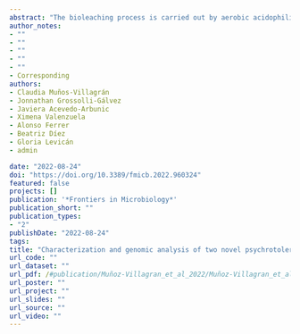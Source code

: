 ```yaml
---
abstract: "The bioleaching process is carried out by aerobic acidophilic iron-oxidizing bacteria that are mainly mesophilic or moderately thermophilic. However, many mining sites are located in areas where the mean temperature is lower than the optimal growth temperature of these microorganisms. In this work, we report the obtaining and characterization of two psychrotolerant bioleaching bacterial strains from low-temperature sites that included an abandoned mine site in Chilean Patagonia (PG05) and an acid rock drainage in Marian Cove, King George Island in Antarctic (MC2.2). The PG05 and MC2.2 strains showed significant iron-oxidation activity and grew optimally at 20°C. Genome sequence analyses showed chromosomes of 2.76 and 2.84 Mbp for PG05 and MC2.2, respectively, and an average nucleotide identity estimation indicated that both strains clustered with the acidophilic iron-oxidizing bacterium Acidithiobacillus ferrooxidans. The Patagonian PG05 strain had a high content of genes coding for tolerance to metals such as lead, zinc, and copper. Concordantly, electron microscopy revealed the intracellular presence of polyphosphate-like granules, likely involved in tolerance to metals and other stress conditions. The Antarctic MC2.2 strain showed a high dosage of genes for mercury resistance and low temperature adaptation. This report of cold-adapted cultures of the At. ferrooxidans species opens novel perspectives to satisfy the current challenges of the metal bioleaching industry."
author_notes:
- ""
- ""
- ""
- ""
- ""
- Corresponding
authors:
- Claudia Muños-Villagrán
- Jonnathan Grossolli-Gálvez
- Javiera Acevedo-Arbunic
- Ximena Valenzuela
- Alonso Ferrer
- Beatriz Díez
- Gloria Levicán 
- admin

date: "2022-08-24"
doi: "https://doi.org/10.3389/fmicb.2022.960324"
featured: false
projects: []
publication: '*Frontiers in Microbiology*'
publication_short: ""
publication_types:
- "2"
publishDate: "2022-08-24"
tags:
title: "Characterization and genomic analysis of two novel psychrotolerant Acidithiobacillus ferrooxidans strains from polar and subpolar environments"
url_code: ""
url_dataset: ""
url_pdf: /#publication/Muñoz-Villagran_et_al_2022/Muñoz-Villagran_et_al_2022.pdf
url_poster: ""
url_project: ""
url_slides: ""
url_source: ""
url_video: ""
---
```


